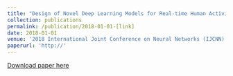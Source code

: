 ```yaml
---
title: "Design of Novel Deep Learning Models for Real-time Human Activity Recognition with Mobile Phones"
collection: publications
permalink: /publication/2018-01-01-[link]
date: 2018-01-01
venue: '2018 International Joint Conference on Neural Networks (IJCNN)'
paperurl: 'http://'
---
```


<a href='http://'>Download paper here</a>
